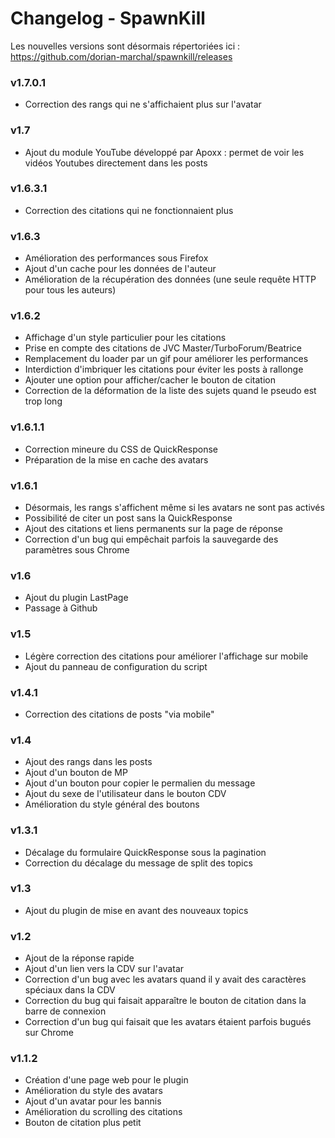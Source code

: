 Changelog - SpawnKill
=====================

Les nouvelles versions sont désormais répertoriées ici : https://github.com/dorian-marchal/spawnkill/releases

### v1.7.0.1
- Correction des rangs qui ne s'affichaient plus sur l'avatar

### v1.7
- Ajout du module YouTube développé par Apoxx : permet de voir les vidéos Youtubes directement dans les posts

### v1.6.3.1
- Correction des citations qui ne fonctionnaient plus

### v1.6.3
- Amélioration des performances sous Firefox
- Ajout d'un cache pour les données de l'auteur
- Amélioration de la récupération des données (une seule requête HTTP pour tous les auteurs)

### v1.6.2
- Affichage d'un style particulier pour les citations
- Prise en compte des citations de JVC Master/TurboForum/Beatrice
- Remplacement du loader par un gif pour améliorer les performances
- Interdiction d'imbriquer les citations pour éviter les posts à rallonge
- Ajouter une option pour afficher/cacher le bouton de citation
- Correction de la déformation de la liste des sujets quand le pseudo est trop long

### v1.6.1.1
- Correction mineure du CSS de QuickResponse
- Préparation de la mise en cache des avatars

### v1.6.1
- Désormais, les rangs s'affichent même si les avatars ne sont pas activés
- Possibilité de citer un post sans la QuickResponse
- Ajout des citations et liens permanents sur la page de réponse
- Correction d'un bug qui empêchait parfois la sauvegarde des paramètres sous Chrome

### v1.6
- Ajout du plugin LastPage
- Passage à Github

### v1.5
- Légère correction des citations pour améliorer l'affichage sur mobile
- Ajout du panneau de configuration du script

### v1.4.1
- Correction des citations de posts "via mobile"

### v1.4
- Ajout des rangs dans les posts
- Ajout d'un bouton de MP
- Ajout d'un bouton pour copier le permalien du message
- Ajout du sexe de l'utilisateur dans le bouton CDV
- Amélioration du style général des boutons

### v1.3.1
- Décalage du formulaire QuickResponse sous la pagination
- Correction du décalage du message de split des topics

### v1.3
- Ajout du plugin de mise en avant des nouveaux topics

### v1.2
- Ajout de la réponse rapide
- Ajout d'un lien vers la CDV sur l'avatar
- Correction d'un bug avec les avatars quand il y avait des caractères spéciaux dans la CDV
- Correction du bug qui faisait apparaître le bouton de citation dans la barre de connexion
- Correction d'un bug qui faisait que les avatars étaient parfois bugués sur Chrome

### v1.1.2
- Création d'une page web pour le plugin
- Amélioration du style des avatars
- Ajout d'un avatar pour les bannis
- Amélioration du scrolling des citations
- Bouton de citation plus petit